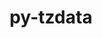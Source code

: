 ---
title: "py-tzdata"
layout: cache
categories: [package, develop-2025-04-06]
meta: {"compilers": ["none"], "num_specs": 3, "num_specs_by_stack": {"data-vis-sdk": 1, "e4s": 2, "e4s-rocm-external": 1, "root": 3}, "oss": ["ubuntu20.04", "ubuntu22.04"], "platforms": ["linux"], "stacks": ["data-vis-sdk", "e4s", "e4s-rocm-external", "root"], "targets": ["x86_64_v3"], "versions": ["2023.3"]}
spec_details: [{"compiler": "none", "hash": "akkaefhuc6s57gpazpynjvsto6ntulth", "os": "ubuntu20.04", "platform": "linux", "size": "-", "stacks": ["data-vis-sdk", "root"], "target": "x86_64_v3", "variants": ["build_system=python_pip"], "versions": ["2023.3"]}, {"compiler": "none", "hash": "ggsz4xqv47g5jljz3akxjzgw2thxi2ii", "os": "ubuntu22.04", "platform": "linux", "size": "-", "stacks": ["e4s", "root"], "target": "x86_64_v3", "variants": ["build_system=python_pip"], "versions": ["2023.3"]}, {"compiler": "none", "hash": "oux7expeb432gd5u3eg27tjqag4nbjyh", "os": "ubuntu22.04", "platform": "linux", "size": "-", "stacks": ["e4s", "e4s-rocm-external", "root"], "target": "x86_64_v3", "variants": ["build_system=python_pip"], "versions": ["2023.3"]}]
---